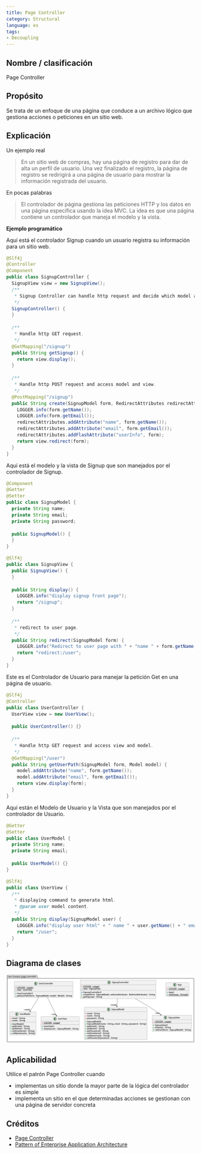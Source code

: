 ```yaml
---
title: Page Controller
category: Structural
language: es
tags:
- Decoupling
---
```


## Nombre / clasificación

Page Controller

## Propósito

Se trata de un enfoque de una página que conduce a un archivo lógico que gestiona acciones o peticiones en un sitio web.

## Explicación

Un ejemplo real

> En un sitio web de compras, hay una página de registro para dar de alta un perfil de usuario. Una vez finalizado el registro, la página de registro se redirigirá a una página de usuario para mostrar la información registrada del usuario.

En pocas palabras

> El controlador de página gestiona las peticiones HTTP y los datos en una página específica usando la idea MVC.
> La idea es que una página contiene un controlador que maneja el modelo y la vista.

**Ejemplo programático**

Aquí está el controlador Signup cuando un usuario registra su información para un sitio web.

```java
@Slf4j
@Controller
@Component
public class SignupController {
  SignupView view = new SignupView();
  /**
   * Signup Controller can handle http request and decide which model and view use.
   */
  SignupController() {
  }

  /**
   * Handle http GET request.
   */
  @GetMapping("/signup")
  public String getSignup() {
    return view.display();
  }

  /**
   * Handle http POST request and access model and view.
   */
  @PostMapping("/signup")
  public String create(SignupModel form, RedirectAttributes redirectAttributes) {
    LOGGER.info(form.getName());
    LOGGER.info(form.getEmail());
    redirectAttributes.addAttribute("name", form.getName());
    redirectAttributes.addAttribute("email", form.getEmail());
    redirectAttributes.addFlashAttribute("userInfo", form);
    return view.redirect(form);
  }
}
```

Aquí está el modelo y la vista de Signup que son manejados por el controlador de Signup.

```java
@Component
@Getter
@Setter
public class SignupModel {
  private String name;
  private String email;
  private String password;
  
  public SignupModel() {
  }
}
```

```java
@Slf4j
public class SignupView {
  public SignupView() {
  }

  public String display() {
    LOGGER.info("display signup front page");
    return "/signup";
  }

  /**
   * redirect to user page.
   */
  public String redirect(SignupModel form) {
    LOGGER.info("Redirect to user page with " + "name " + form.getName() + " email " + form.getEmail());
    return "redirect:/user";
  }
}
```

Este es el Controlador de Usuario para manejar la petición Get en una página de usuario.

```java
@Slf4j
@Controller
public class UserController {
  UserView view = new UserView();

  public UserController() {}

  /**
   * Handle http GET request and access view and model.
   */
  @GetMapping("/user")
  public String getUserPath(SignupModel form, Model model) {
    model.addAttribute("name", form.getName());
    model.addAttribute("email", form.getEmail());
    return view.display(form);
  }
}
```

Aquí están el Modelo de Usuario y la Vista que son manejados por el controlador de Usuario.

```java
@Getter
@Setter
public class UserModel {
  private String name;
  private String email;

  public UserModel() {}
}
```

```java
@Slf4j
public class UserView {
  /**
   * displaying command to generate html.
   * @param user model content.
   */
  public String display(SignupModel user) {
    LOGGER.info("display user html" + " name " + user.getName() + " email " + user.getEmail());
    return "/user";
  }
}
```

## Diagrama de clases

![alt text](./etc/page-controller.urm.png)

## Aplicabilidad

Utilice el patrón Page Controller cuando

- implementas un sitio donde la mayor parte de la lógica del controlador es simple
- implementa un sitio en el que determinadas acciones se gestionan con una página de servidor concreta

## Créditos

- [Page Controller](https://www.martinfowler.com/eaaCatalog/pageController.html)
- [Pattern of Enterprise Application Architecture](https://www.martinfowler.com/books/eaa.html)